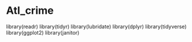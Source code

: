 # Atl_crime
library(readr)
library(tidyr)
library(lubridate)
library(dplyr)
library(tidyverse)
library(ggplot2)
library(janitor)
